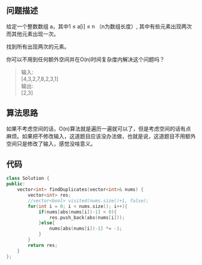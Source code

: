 ## 问题描述

给定一个整数数组 a，其中1 ≤ a[i] ≤ n （n为数组长度）, 其中有些元素出现两次而其他元素出现一次。

找到所有出现两次的元素。

你可以不用到任何额外空间并在O(n)时间复杂度内解决这个问题吗？

> 输入:  
[4,3,2,7,8,2,3,1]  
输出:  
[2,3]

## 算法思路

如果不考虑空间的话，O(n)算法就是遍历一遍就可以了，但是考虑空间的话有点麻烦。如果把不修改输入，这道题目应该没办法做，也就是说，这道题目不用额外空间只是修改了输入，感觉没啥意义。

## 代码

```c++
class Solution {
public:
    vector<int> findDuplicates(vector<int>& nums) {
        vector<int> res;
        //vector<bool> visited(nums.size()+1, false);
        for(int i = 0; i < nums.size(); i++){
            if(nums[abs(nums[i])-1] < 0){
                res.push_back(abs(nums[i]));
            }else{
                nums[abs(nums[i])-1] *= -1;
            }
        }
        return res;
    }
};
```